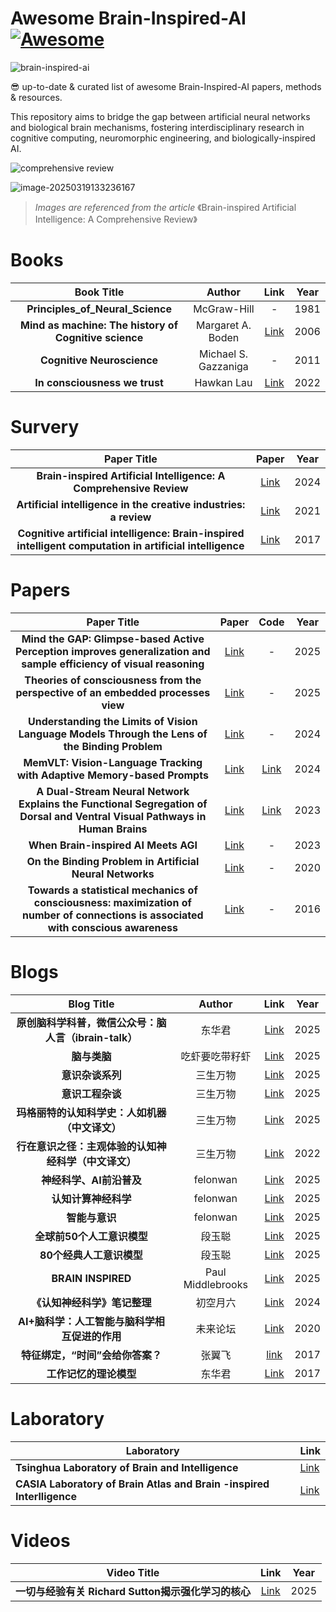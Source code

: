 # Awesome Brain-Inspired-AI [![Awesome](https://cdn.rawgit.com/sindresorhus/awesome/d7305f38d29fed78fa85652e3a63e154dd8e8829/media/badge.svg)](https://github.com/sindresorhus/awesome)

![brain-inspired-ai](https://s2.loli.net/2025/03/17/vnbgW9daU1C3kEX.png)

😎 up-to-date & curated list of awesome Brain-Inspired-AI papers, methods & resources.

This repository aims to bridge the gap between artificial neural networks and biological brain mechanisms, fostering interdisciplinary research in cognitive computing, neuromorphic engineering, and biologically-inspired AI.



![comprehensive review](https://s2.loli.net/2025/03/19/WkZqtAH4bg3BJsa.png)

![image-20250319133236167](https://s2.loli.net/2025/03/19/xm8A7cPrQwgSo6N.png)



> *Images are referenced from the article* 《Brain-inspired Artificial Intelligence: A Comprehensive Review》

# Books

|   Book Title | Author | Link | Year |
| :---------------: | :------------------: | :----------------------------------------------------------: | :--: |
|           **Principles_of_Neural_Science**            |     McGraw-Hill      |                              -                               | 1981 |
| **Mind as machine: The history of Cognitive science** |  Margaret A. Boden   | [Link](https://archive.org/details/margaretbodenmindasmachineahistoryofcognitivesciencetwovolumesetoxforduniversitypressusa2006/page/n9/mode/2up) | 2006 |
|              **Cognitive Neuroscience**               | Michael S. Gazzaniga |                              -                               | 2011 |
|             **In consciousness we trust**             |      Hawkan Lau      |   [Link](https://academic.oup.com/book/41411?login=false)    | 2022 |

# Survery

|                         Paper Title                          |                            Paper                             | Year |
| :----------------------------------------------------------: | :----------------------------------------------------------: | :--: |
| **Brain-inspired Artificial Intelligence: A Comprehensive Review** |          [Link](https://arxiv.org/abs/2408.14811v1)          | 2024 |
| **Artificial intelligence in the creative industries: a review** | [Link](https://link.springer.com/article/10.1007/s10462-021-10039-7) | 2021 |
| **Cognitive artificial intelligence: Brain-inspired intelligent computation in artificial intelligence** |     [Link](https://ieeexplore.ieee.org/document/8252094)     | 2017 |



# Papers

|  Paper Title | Paper | Code| Year |
| :-----------------: | :---------------------: | :------------------: | :--: |
| **Mind the GAP: Glimpse-based Active Perception improves generalization and sample efficiency of visual reasoning** | [Link](https://openreview.net/pdf?id=iXCeQ2m6vT) |                             -                             | 2025 |
| **Theories of consciousness from the perspective of an embedded processes view** | [Link](https://psycnet.apa.org/record/2025-55067-001) |                             -                             | 2025 |
| **Understanding the Limits of Vision Language Models Through the Lens of the Binding Problem** |       [Link](https://arxiv.org/abs/2411.00238)        |                             -                             | 2024 |
| **MemVLT: Vision-Language Tracking with Adaptive Memory-based Prompts** |   [Link](https://openreview.net/pdf?id=ZK1CZXKgG5)    |       [Link](https://github.com/XiaokunFeng/MemVLT)       | 2024 |
| **A Dual-Stream Neural Network Explains the Functional Segregation of Dorsal and Ventral Visual Pathways in Human Brains** |   [Link](https://openreview.net/pdf?id=Fy1S3v4UAk)    | [Link](https://github.com/minkyu-choi04/DualStreamBrains) | 2023 |
|             **When Brain-inspired AI Meets AGI**             |       [Link](https://arxiv.org/abs/2303.15935)        |                             -                             | 2023 |
|   **On the Binding Problem in Artificial Neural Networks**   |       [Link](https://arxiv.org/abs/2012.05208)        |                             -                             | 2020 |
| **Towards a statistical mechanics of consciousness: maximization of number of connections is associated with conscious awareness** |       [Link](https://arxiv.org/abs/1606.00821)        |                             -                             | 2016 |

# Blogs

|  Blog Title  |  Author  |  Link  | Year |
| :-------------: | :------: | :-------------: | :--: |
| **原创脑科学科普，微信公众号：脑人言（ibrain-talk）** |      东华君       |         [Link](https://www.zhihu.com/column/ibrain)          | 2025 |
|                     **脑与类脑**                      |  吃虾要吃带籽虾   |  [Link](https://www.zhihu.com/column/c_1876004568229371904)  | 2025 |
|                   **意识杂谈系列**                    |     三生万物      |       [Link](https://zhuanlan.zhihu.com/p/25519731942)       | 2025 |
|                   **意识工程杂谈**                    |     三生万物      |  [Link](https://www.zhihu.com/column/c_1866822342367375361)  | 2025 |
|    **玛格丽特的认知科学史：人如机器（中文译文）**     |     三生万物      |  [Link](https://www.zhihu.com/column/c_1868690206489702400)  | 2025 |
| **行在意识之径：主观体验的认知神经科学（中文译文）**  |     三生万物      |  [Link](https://www.zhihu.com/column/c_1548808543301468160)  | 2022 |
|               **神经科学、AI前沿普及**                |     felonwan      |  [Link](https://www.zhihu.com/column/c_1677284112975802369)  | 2025 |
|                 **认知计算神经科学**                  |     felonwan      |  [Link](https://www.zhihu.com/column/c_1558184479830806528)  | 2025 |
|                    **智能与意识**                     |     felonwan      |  [Link](https://www.zhihu.com/column/c_1507028410589749248)  | 2025 |
|              **全球前50个人工意识模型**               |      段玉聪       | [Link](https://blog.sciencenet.cn/home.php?mod=space&uid=3429562&do=blog&id=1474296) | 2025 |
|               **80个经典人工意识模型**                |      段玉聪       | [Link](https://blog.sciencenet.cn/blog-3429562-1474310.html) | 2025 |
|                  **BRAIN INSPIRED**                   | Paul Middlebrooks |        [Link](https://www.patreon.com/braininspired)         | 2025 |
|             **《认知神经科学》笔记整理**              |     初空月六      |  [Link](https://www.zhihu.com/column/c_1681592123449749504)  | 2024 |
|     **AI+脑科学：人工智能与脑科学相互促进的作用**     |     未来论坛      | [Link](https://www.futureforum.org.cn/cn/nav/detail/511.html) | 2020 |
|           **特征绑定，“时间”会给你答案？**            |      张翼飞       |        [link](https://zhuanlan.zhihu.com/p/24750136)         | 2017 |
|                **工作记忆的理论模型**                 |      东华君       |        [Link](https://zhuanlan.zhihu.com/p/24984452)         | 2017 |

# Laboratory

| Laboratory                                                   | Link                                            |
| ------------------------------------------------------------ | ----------------------------------------------- |
| **Tsinghua Laboratory of Brain and Intelligence**            | [Link](https://brain.tsinghua.edu.cn/index.htm) |
| **CASIA Laboratory of Brain Atlas and Brain -inspired Interlligence** | [Link](http://brain-ai.ia.ac.cn/)               |



# Videos

|     Video Title        |        Link           | Year |
| :-------------------------------------------------: | :----------------------: | :--: |
| **一切与经验有关 Richard Sutton揭示强化学习的核心** | [Link](https://www.youtube.com/watch?v=Q8NN-E1MblU) | 2025 |
